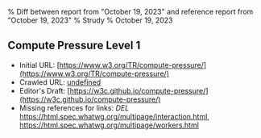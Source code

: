 % Diff between report from "October 19, 2023" and reference report from "October 19, 2023"
% Strudy
% October 19, 2023

## Compute Pressure Level 1

- Initial URL: [https://www.w3.org/TR/compute-pressure/](https://www.w3.org/TR/compute-pressure/)
- Crawled URL: [undefined](undefined)
- Editor's Draft: [https://w3c.github.io/compute-pressure/](https://w3c.github.io/compute-pressure/)
- Missing references for links: *DEL* https://html.spec.whatwg.org/multipage/interaction.html, https://html.spec.whatwg.org/multipage/workers.html



